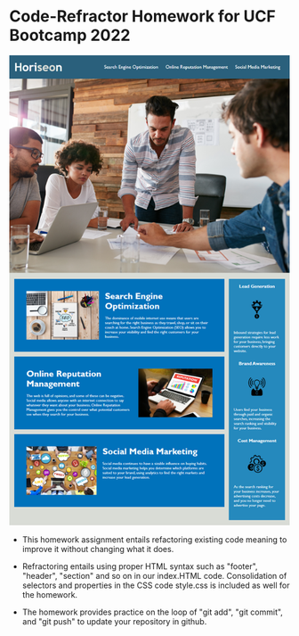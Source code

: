 # Code-Refractor Homework for UCF Bootcamp 2022

![website demo](assets/images/01-html-css-git-homework-demo.png)


- This homework assignment entails refactoring existing code meaning to improve it without changing what it does.

- Refractoring entails using proper HTML syntax such as "footer", "header", "section" and so on in our index.HTML code. Consolidation of selectors and properties in the CSS code style.css is included as well for the homework. 
  
- The homework provides practice on the loop of "git add", "git commit", and "git push" to update your repository in github.   
